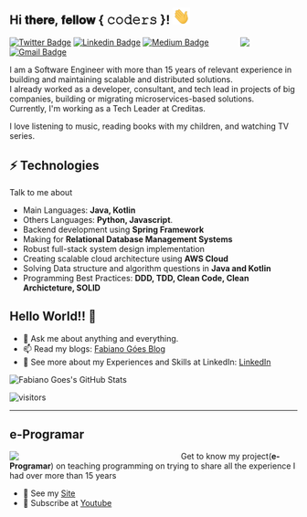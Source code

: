 <h2> Hi 𝐭𝐡𝐞𝐫𝐞, 𝐟𝐞𝐥𝐥𝐨𝐰 { 𝚌𝚘𝚍𝚎𝚛𝚜 }! <img src="https://raw.githubusercontent.com/ABSphreak/ABSphreak/master/gifs/Hi.gif" width="30px"></h2>

<img align='right' src='https://user-images.githubusercontent.com/5713670/87202985-820dcb80-c2b6-11ea-9f56-7ec461c497c3.gif' width='100"'>

[![Twitter Badge](https://img.shields.io/badge/-@fabianogoes-1ca0f1?style=flat-square&labelColor=1ca0f1&logo=twitter&logoColor=white&link=https://twitter.com/fabianogoes)](https://twitter.com/fabianogoes) [![Linkedin Badge](https://img.shields.io/badge/-fabianogoes-blue?style=flat-square&logo=Linkedin&logoColor=white&link=https://www.linkedin.com/in/fabianogoes/)](https://www.linkedin.com/in/fabianogoes/) [![Medium Badge](https://img.shields.io/badge/-@fabiano_goes-03a57a?style=flat-square&labelColor=000000&logo=Medium&link=https://medium.com/@fabiano_goes)](https://medium.com/@fabiano_goes)
[![Gmail Badge](https://img.shields.io/badge/-fabianogoes@gmail.com-c14438?style=flat-square&logo=Gmail&logoColor=white&link=mailto:fabianogoes@gmail.com)](mailto:fabianogoes@gmail.com)


I am a Software Engineer with more than 15 years of relevant experience in building and maintaining scalable and distributed solutions.   
I already worked as a developer, consultant, and tech lead in projects of big companies, building or migrating microservices-based solutions.    
Currently, I'm working as a Tech Leader at Creditas.

I love listening to music, reading books with my children, and watching TV series.



## ⚡ Technologies
Talk to me about
- Main Languages: **Java, Kotlin**
- Others Languages: **Python, Javascript**.
- Backend development using **Spring Framework**
- Making for **Relational Database Management Systems**
- Robust full-stack system design implementation
- Creating scalable cloud architecture using **AWS Cloud**
- Solving Data structure and algorithm questions in **Java and Kotlin**
- Programming Best Practices: **DDD, TDD, Clean Code, Clean Archicteture, SOLID** 
## Hello World!! 🤔
- 💬 Ask me about anything and everything.
- 📫 Read my blogs: [Fabiano Góes Blog](https://medium.com/@fabiano_goes)
- 🎯 See more about my Experiences and Skills at LinkedIn: [LinkedIn](https://www.linkedin.com/in/fabianogoes/)

![Fabiano Goes's GitHub Stats](https://github-readme-stats.vercel.app/api?username=fabianogoes&hide=["stars"]&show_icons=true)

![visitors](https://visitor-badge.laobi.icu/badge?page_id=fabianogoes.fabianogoes)

---

## e-Programar   

<img align='left' src='https://eprogramar.com.br/assets/images/eprogramar-person.png' width='300"'>

Get to know my project(**e-Programar**) on teaching programming on trying to share all the experience I had over more than 15 years

- 🎯 See my [Site](https://www.eprogramar.com.br)
- 🔔 Subscribe at [Youtube](https://www.youtube.com/channel/UCaCxdoLt4IsWm8NUWh4IH9w)





